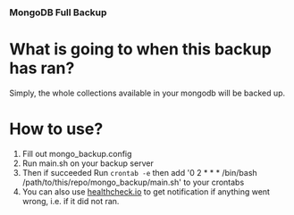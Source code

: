 ### MongoDB Full Backup
# What is going to when this backup has ran?
Simply, the whole collections available in your mongodb will be backed up.

# How to use?
1. Fill out mongo_backup.config 
2. Run main.sh on your backup server
3. Then if succeeded Run `crontab -e` then add  '0 2 * * * /bin/bash /path/to/this/repo/mongo_backup/main.sh' to your crontabs
4. You can also use [healthcheck.io](https://healthchecks.io/) to get notification if anything went wrong, i.e. if it did not ran.

